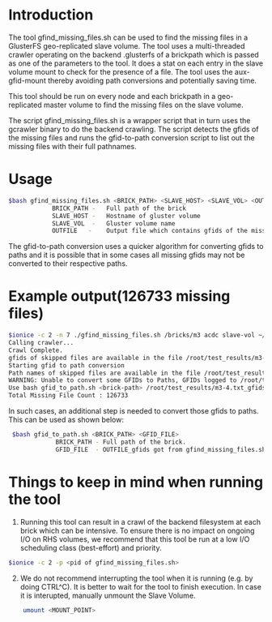 Introduction
========
The tool gfind_missing_files.sh can be used to find the missing files in a
GlusterFS geo-replicated slave volume. The tool uses a multi-threaded crawler
operating on the backend .glusterfs of a brickpath which is passed as one of
the parameters to the tool. It does a stat on each entry in the slave volume
mount to check for the presence of a file. The tool uses the aux-gfid-mount
thereby avoiding path conversions and potentially saving time.

This tool should be run on every node and each brickpath in a geo-replicated
master volume to find the missing files on the slave volume.

The script gfind_missing_files.sh is a wrapper script that in turn uses the
gcrawler binary to do the backend crawling. The script detects the gfids of
the missing files and runs the gfid-to-path conversion script to list out the
missing files with their full pathnames.

Usage
=====
```sh
$bash gfind_missing_files.sh <BRICK_PATH> <SLAVE_HOST> <SLAVE_VOL> <OUTFILE>
            BRICK_PATH -   Full path of the brick
            SLAVE_HOST -   Hostname of gluster volume
            SLAVE_VOL  -   Gluster volume name
            OUTFILE   -    Output file which contains gfids of the missing files
```

The gfid-to-path conversion uses a quicker algorithm for converting gfids to
paths and it is possible that in some cases all missing gfids may not be
converted to their respective paths.

Example output(126733 missing files)
===================================
```sh
$ionice -c 2 -n 7 ./gfind_missing_files.sh /bricks/m3 acdc slave-vol ~/test_results/m3-4.txt
Calling crawler...
Crawl Complete.
gfids of skipped files are available in the file /root/test_results/m3-4.txt
Starting gfid to path conversion
Path names of skipped files are available in the file /root/test_results/m3-4.txt_pathnames
WARNING: Unable to convert some GFIDs to Paths, GFIDs logged to /root/test_results/m3-4.txt_gfids
Use bash gfid_to_path.sh <brick-path> /root/test_results/m3-4.txt_gfids to convert those GFIDs to Path
Total Missing File Count : 126733
```
In such cases, an additional step is needed to convert those gfids to paths.
This can be used as shown below:
```sh
 $bash gfid_to_path.sh <BRICK_PATH> <GFID_FILE>
             BRICK_PATH - Full path of the brick.
             GFID_FILE  - OUTFILE_gfids got from gfind_missing_files.sh
```
Things to keep in mind when running the tool
============================================
1. Running this tool can result in a crawl of the backend filesystem at each
   brick which can be intensive. To ensure there is no impact on ongoing I/O on
   RHS volumes, we recommend that this tool be run at a low I/O scheduling class
   (best-effort) and priority.
```sh
$ionice -c 2 -p <pid of gfind_missing_files.sh>
```

2. We do not recommend interrupting the tool when it is running
   (e.g. by doing CTRL^C). It is better to wait for the tool to finish
    execution. In case it is interupted, manually unmount the Slave Volume.
```sh
    umount <MOUNT_POINT>
```
